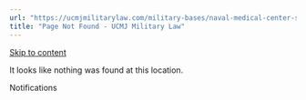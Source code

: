 ```yaml
---
url: "https://ucmjmilitarylaw.com/military-bases/naval-medical-center-san-diego-california-military-defense-lawyer-ucmj-legal-guide/%7Blocation13"
title: "Page Not Found - UCMJ Military Law"
---
```


[Skip to content](https://ucmjmilitarylaw.com/military-bases/naval-medical-center-san-diego-california-military-defense-lawyer-ucmj-legal-guide/%7Blocation13#content)

It looks like nothing was found at this location.

Notifications